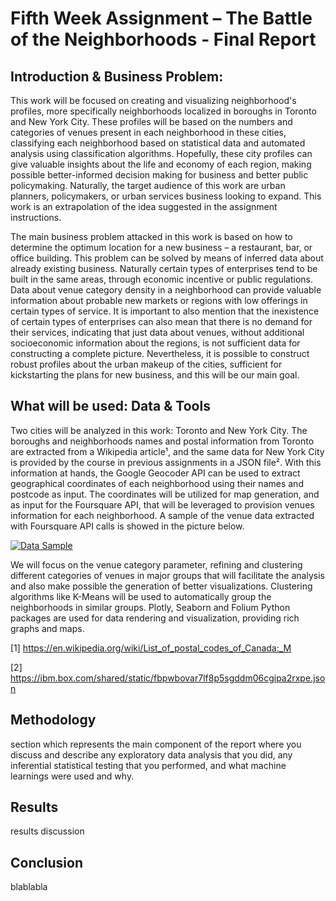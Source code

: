 # Fifth Week Assignment – The Battle of the Neighborhoods - Final Report


## Introduction & Business Problem:
This work will be focused on creating and visualizing neighborhood's profiles, more specifically neighborhoods localized in boroughs in Toronto and New York City. These profiles will be based on the numbers and categories of venues present in each neighborhood in these cities, classifying each neighborhood based on statistical data and automated analysis using classification algorithms. Hopefully, these city profiles can give valuable insights about the life and economy of each region, making possible better-informed decision making for business and better public policymaking. Naturally, the target audience of this work are urban planners, policymakers, or urban services business looking to expand. This work is an extrapolation of the idea suggested in the assignment instructions.

The main business problem attacked in this work is based on how to determine the optimum location for a new business – a restaurant, bar, or office building. This problem can be solved by means of inferred data about already existing business. Naturally certain types of enterprises tend to be built in the same areas, through economic incentive or public regulations. Data about venue category density in a neighborhood can provide valuable information about probable new markets or regions with low offerings in certain types of service. It is important to also mention that the inexistence of certain types of enterprises can also mean that there is no demand for their services, indicating that just data about venues, without additional socioeconomic information about the regions, is not sufficient data for constructing a complete picture. Nevertheless, it is possible to construct robust profiles about the urban makeup of the cities, sufficient for kickstarting the plans for new business, and this will be our main goal.

## What will be used: Data & Tools
Two cities will be analyzed in this work: Toronto and New York City. The boroughs and neighborhoods names and postal information from Toronto are extracted from a Wikipedia article¹, and the same data for New York City is provided by the course in previous assignments in a JSON file². With this information at hands, the Google Geocoder API can be used to extract geographical coordinates of each neighborhood using their names and postcode as input. The coordinates will be utilized for map generation, and as input for the Foursquare API, that will be leveraged to provision venues information for each neighborhood. A sample of the venue data extracted with Foursquare API calls is showed in the picture below.

<a href="https://i.imgur.com/MOxxyoY.png ">
  <img src="https://i.imgur.com/MOxxyoY.png" alt="Data Sample">
</a>

We will focus on the venue category parameter, refining and clustering different categories of venues in major groups that will facilitate the analysis and also make possible the generation of better visualizations. Clustering algorithms like K-Means will be used to automatically group the neighborhoods in similar groups. Plotly, Seaborn and Folium Python packages are used for data rendering and visualization, providing rich graphs and maps.

[1] https://en.wikipedia.org/wiki/List_of_postal_codes_of_Canada:_M

[2] https://ibm.box.com/shared/static/fbpwbovar7lf8p5sgddm06cgipa2rxpe.json

## Methodology 
section which represents the main component of the report where you discuss and describe any exploratory data analysis that you did, any inferential statistical testing that you performed, and what machine learnings were used and why.

## Results
results discussion

## Conclusion
blablabla
